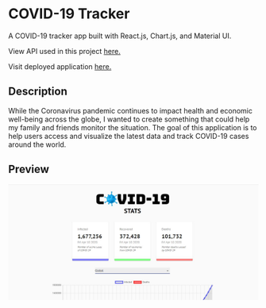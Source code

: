 # COVID-19 Tracker

A COVID-19 tracker app built with React.js, Chart.js, and Material UI.

View API used in this project [here.](https://covid19.mathdro.id/api)

Visit deployed application [here.](https://track-covid19-cases.herokuapp.com/)

## Description

While the Coronavirus pandemic continues to impact health and economic well-being across the globe, I wanted to create something that could help my family and friends monitor the situation. The goal of this application is to help users access and visualize the latest data and track COVID-19 cases around the world.

## Preview

![screenshot](./client/src/images/screenshot.JPG)
